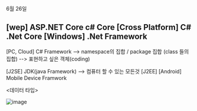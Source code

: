 6월 26일

[wep] ASP.NET Core
c# Core
[Cross Platform] C# .Net Core 
[Windows] .Net Framework
----------------------------------
[PC, Cloud] C# Framework  --> namespace의 집합 / package 집합 (class 들의 집합)
                                   --> 표현하고 싶은 객체(coding)

[J2SE] JDK(java Framework) --> 컴퓨터 할 수 있는 모든것
[J2EE] 
[Android] Mobile Device Framwork

<데이터 타입>

![image](https://github.com/dldgusdn312/-/assets/173857684/e178c52c-0db6-41ab-af1a-be15eecfaa4b)
